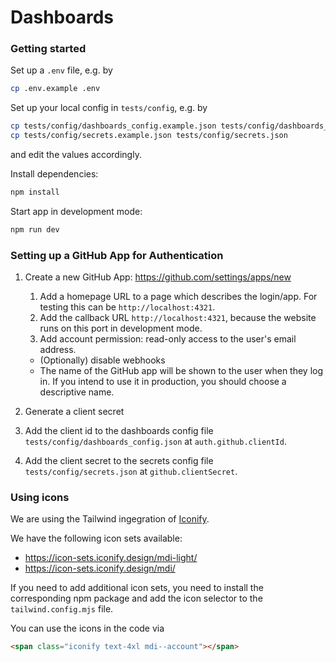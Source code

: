 # Dashboards

### Getting started

Set up a `.env` file, e.g. by

```bash
cp .env.example .env
```

Set up your local config in `tests/config`, e.g. by

```bash
cp tests/config/dashboards_config.example.json tests/config/dashboards_config.json
cp tests/config/secrets.example.json tests/config/secrets.json
```

and edit the values accordingly.

Install dependencies:

```bash
npm install
```

Start app in development mode:

```bash
npm run dev
```

### Setting up a GitHub App for Authentication

1. Create a new GitHub App: https://github.com/settings/apps/new

    1. Add a homepage URL to a page which describes the login/app. For testing this can be `http://localhost:4321`.
    2. Add the callback URL `http://localhost:4321`, because the website runs on this port in development mode.
    3. Add account permission: read-only access to the user's email address.

    - (Optionally) disable webhooks
    - The name of the GitHub app will be shown to the user when they log in.
      If you intend to use it in production, you should choose a descriptive name.

2. Generate a client secret
3. Add the client id to the dashboards config file `tests/config/dashboards_config.json` at `auth.github.clientId`.
4. Add the client secret to the secrets config file `tests/config/secrets.json` at `github.clientSecret`.

### Using icons

We are using the Tailwind ingegration of [Iconify](https://iconify.design/docs/usage/css/tailwind/).

We have the following icon sets available:

-   https://icon-sets.iconify.design/mdi-light/
-   https://icon-sets.iconify.design/mdi/

If you need to add additional icon sets,
you need to install the corresponding npm package
and add the icon selector to the `tailwind.config.mjs` file.

You can use the icons in the code via

```html
<span class="iconify text-4xl mdi--account"></span>
```
